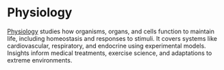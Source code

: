 # **Physiology**  

[Physiology](https://www.biorxiv.org/collection/physiology) studies how organisms, organs, and cells function to maintain life, including homeostasis and responses to stimuli. It covers systems like cardiovascular, respiratory, and endocrine using experimental models. Insights inform medical treatments, exercise science, and adaptations to extreme environments.

